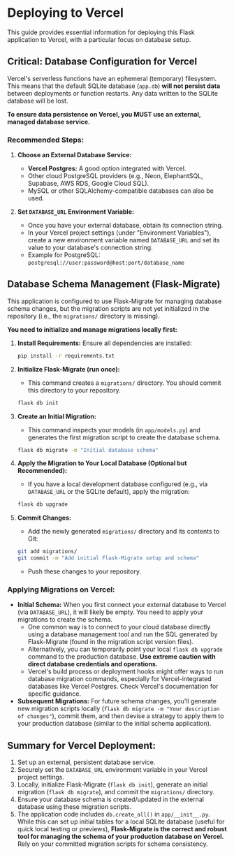 # Deploying to Vercel

This guide provides essential information for deploying this Flask application to Vercel, with a particular focus on database setup.

## Critical: Database Configuration for Vercel

Vercel's serverless functions have an ephemeral (temporary) filesystem. This means that the default SQLite database (`app.db`) **will not persist data** between deployments or function restarts. Any data written to the SQLite database will be lost.

**To ensure data persistence on Vercel, you MUST use an external, managed database service.**

### Recommended Steps:

1.  **Choose an External Database Service:**
    *   **Vercel Postgres:** A good option integrated with Vercel.
    *   Other cloud PostgreSQL providers (e.g., Neon, ElephantSQL, Supabase, AWS RDS, Google Cloud SQL).
    *   MySQL or other SQLAlchemy-compatible databases can also be used.

2.  **Set `DATABASE_URL` Environment Variable:**
    *   Once you have your external database, obtain its connection string.
    *   In your Vercel project settings (under "Environment Variables"), create a new environment variable named `DATABASE_URL` and set its value to your database's connection string.
    *   Example for PostgreSQL: `postgresql://user:password@host:port/database_name`

## Database Schema Management (Flask-Migrate)

This application is configured to use Flask-Migrate for managing database schema changes, but the migration scripts are not yet initialized in the repository (i.e., the `migrations/` directory is missing).

**You need to initialize and manage migrations locally first:**

1.  **Install Requirements:** Ensure all dependencies are installed:
    ```bash
    pip install -r requirements.txt
    ```

2.  **Initialize Flask-Migrate (run once):**
    *   This command creates a `migrations/` directory. You should commit this directory to your repository.
    ```bash
    flask db init
    ```

3.  **Create an Initial Migration:**
    *   This command inspects your models (in `app/models.py`) and generates the first migration script to create the database schema.
    ```bash
    flask db migrate -m "Initial database schema"
    ```

4.  **Apply the Migration to Your Local Database (Optional but Recommended):**
    *   If you have a local development database configured (e.g., via `DATABASE_URL` or the SQLite default), apply the migration:
    ```bash
    flask db upgrade
    ```

5.  **Commit Changes:**
    *   Add the newly generated `migrations/` directory and its contents to Git:
    ```bash
    git add migrations/
    git commit -m "Add initial Flask-Migrate setup and schema"
    ```
    *   Push these changes to your repository.

### Applying Migrations on Vercel:

*   **Initial Schema:** When you first connect your external database to Vercel (via `DATABASE_URL`), it will likely be empty. You need to apply your migrations to create the schema.
    *   One common way is to connect to your cloud database directly using a database management tool and run the SQL generated by Flask-Migrate (found in the migration script version files).
    *   Alternatively, you can temporarily point your local `flask db upgrade` command to the production database. **Use extreme caution with direct database credentials and operations.**
    *   Vercel's build process or deployment hooks might offer ways to run database migration commands, especially for Vercel-integrated databases like Vercel Postgres. Check Vercel's documentation for specific guidance.
*   **Subsequent Migrations:** For future schema changes, you'll generate new migration scripts locally (`flask db migrate -m "Your description of changes"`), commit them, and then devise a strategy to apply them to your production database (similar to the initial schema application).

## Summary for Vercel Deployment:

1.  Set up an external, persistent database service.
2.  Securely set the `DATABASE_URL` environment variable in your Vercel project settings.
3.  Locally, initialize Flask-Migrate (`flask db init`), generate an initial migration (`flask db migrate`), and commit the `migrations/` directory.
4.  Ensure your database schema is created/updated in the external database using these migration scripts.
5.  The application code includes `db.create_all()` in `app/__init__.py`. While this can set up initial tables for a local SQLite database (useful for quick local testing or previews), **Flask-Migrate is the correct and robust tool for managing the schema of your production database on Vercel.** Rely on your committed migration scripts for schema consistency.

```

